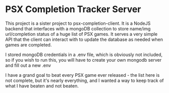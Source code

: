 # PSX Completion Tracker Server

This project is a sister project to psx-completion-client. It is a NodeJS backend that interfaces with a mongoDB collection to store name/img url/completion status of a huge list of PSX games. It serves a very simple API that the client can interact with to update the database as needed when games are completed.

I stored mongoDB credentials in a .env file, which is obviously not included, so if you wish to run this, you will have to create your own mongodb server and fill out a new .env

I have a grand goal to beat every PSX game ever released - the list here is not complete, but it's nearly everything, and I wanted a way to keep track of what I have beaten and not beaten.